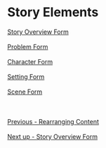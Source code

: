 # Story Elements #
[Story Overview Form](Story_Overview_Form.md) <br/><br/>
[Problem Form](Problem_Form.md) <br/><br/>
[Character Form](Character_Form.md) <br/><br/>
[Setting Form](Setting_Form.md) <br/><br/>
[Scene Form](Scene_Form.md) <br/><br/>
 <br/><br/>
[Previous - Rearranging Content](Rearranging_Content.md) <br/><br/>
[Next up - Story Overview Form](Story_Overview_Form.md)
